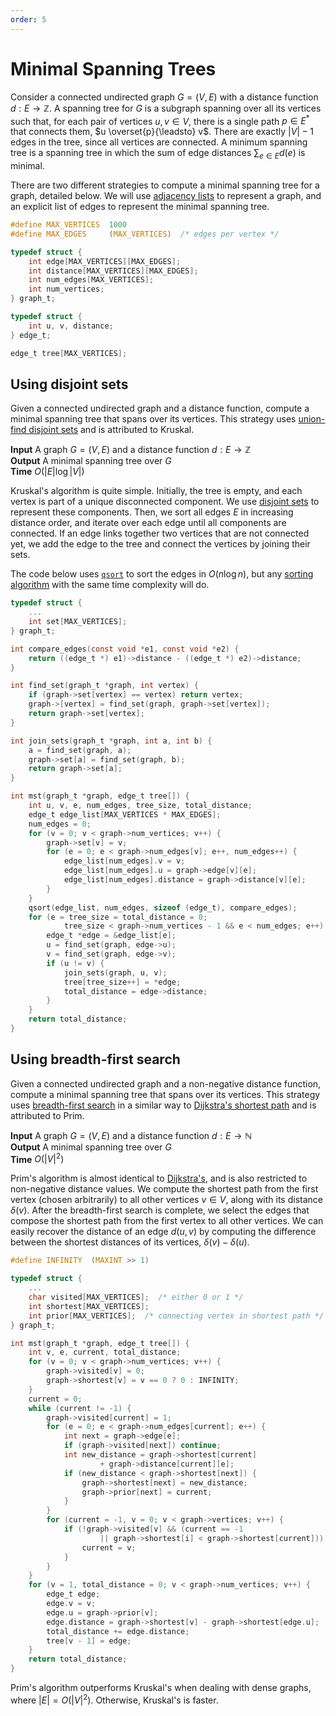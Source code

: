 ```yaml
---
order: 5
---
```


# Minimal Spanning Trees

Consider a connected undirected graph $G=(V,E)$ with a distance function $d: E
\rightarrow \mathbb{Z}$.  A spanning tree for $G$ is a subgraph spanning over
all its vertices such that, for each pair of vertices $u, v \in V$, there is a
single path $p \in E^*$ that connects them, $u \overset{p}{\leadsto} v$. There
are exactly $|V| - 1$ edges in the tree, since all vertices are connected.
A minimum spanning tree is a spanning tree in which the sum of edge distances
$\sum_{e\in E} d(e)$ is minimal.

There are two different strategies to compute a minimal spanning tree for a
graph, detailed below. We will use
[adjacency lists](./representation.md#adjacency-list)
to represent a graph, and an explicit list of edges to represent the minimal
spanning tree.

```c
#define MAX_VERTICES  1000
#define MAX_EDGES     (MAX_VERTICES)  /* edges per vertex */

typedef struct {
    int edge[MAX_VERTICES][MAX_EDGES];
    int distance[MAX_VERTICES][MAX_EDGES];
    int num_edges[MAX_VERTICES];
    int num_vertices;
} graph_t;

typedef struct {
    int u, v, distance;
} edge_t;

edge_t tree[MAX_VERTICES];
```

## Using disjoint sets

Given a connected undirected graph and a distance function, compute a minimal
spanning tree that spans over its vertices. This strategy uses
[union-find disjoint sets](../structure/set.md) and is attributed to Kruskal.

**Input** A graph $G=(V,E)$ and a distance function $d: E
\rightarrow \mathbb{Z}$ \
**Output** A minimal spanning tree over $G$ \
**Time** $O(|E| \log{|V|})$

Kruskal's algorithm is quite simple. Initially, the tree is empty, and each
vertex is part of a unique disconnected component. We use
[disjoint sets](../structure/set.md) to represent these components. Then, we
sort all edges $E$ in increasing distance order, and iterate over each edge
until all components are connected.  If an edge links together two vertices that
are not connected yet, we add the edge to the tree and connect the vertices by
joining their sets.

The code below uses [`qsort`](http://www.cplusplus.com/reference/cstdlib/qsort/)
to sort the edges in $O(n \log{n})$, but any
[sorting algorithm](../structure/vector.md#merge-sort) with the same time
complexity will do.

```c
typedef struct {
    ...
    int set[MAX_VERTICES];
} graph_t;

int compare_edges(const void *e1, const void *e2) {
    return ((edge_t *) e1)->distance - ((edge_t *) e2)->distance;
}

int find_set(graph_t *graph, int vertex) {
    if (graph->set[vertex] == vertex) return vertex;
    graph->[vertex] = find_set(graph, graph->set[vertex]);
    return graph->set[vertex];
}

int join_sets(graph_t *graph, int a, int b) {
    a = find_set(graph, a);
    graph->set[a] = find_set(graph, b);
    return graph->set[a];
}

int mst(graph_t *graph, edge_t tree[]) {
    int u, v, e, num_edges, tree_size, total_distance;
    edge_t edge_list[MAX_VERTICES * MAX_EDGES];
    num_edges = 0;
    for (v = 0; v < graph->num_vertices; v++) {
        graph->set[v] = v;
        for (e = 0; e < graph->num_edges[v]; e++, num_edges++) {
            edge_list[num_edges].v = v;
            edge_list[num_edges].u = graph->edge[v][e];
            edge_list[num_edges].distance = graph->distance[v][e];
        }
    }
    qsort(edge_list, num_edges, sizeof (edge_t), compare_edges);
    for (e = tree_size = total_distance = 0;
            tree_size < graph->num_vertices - 1 && e < num_edges; e++) {
        edge_t *edge = &edge_list[e];
        u = find_set(graph, edge->u);
        v = find_set(graph, edge->v);
        if (u != v) {
            join_sets(graph, u, v);
            tree[tree_size++] = *edge;
            total_distance = edge->distance;
        }
    }
    return total_distance;
}
```

## Using breadth-first search

Given a connected undirected graph and a non-negative distance function, compute
a minimal spanning tree that spans over its vertices. This strategy uses
[breadth-first search](./traversal.md#breadth-first-search) in a similar way to
[Dijkstra's shortest path](./path.md#for-non-negative-distances) and is
attributed to Prim.

**Input** A graph $G=(V,E)$ and a distance function $d: E \rightarrow
\mathbb{N}$ \
**Output** A minimal spanning tree over $G$ \
**Time** $O(|V|^2)$

Prim's algorithm is almost identical to
[Dijkstra's](./path.md#for-non-negative-distances), and is also restricted to
non-negative distance values. We compute the shortest path from the first vertex
(chosen arbitrarily) to all other vertices $v \in V$, along with its distance
$\delta(v)$. After the breadth-first search is complete, we select the edges
that compose the shortest path from the first vertex to all other vertices. We
can easily recover the distance of an edge $d(u, v)$ by computing the difference
between the shortest distances of its vertices, $\delta(v) - \delta(u)$.

```c
#define INFINITY  (MAXINT >> 1)

typedef struct {
    ...
    char visited[MAX_VERTICES];  /* either 0 or 1 */
    int shortest[MAX_VERTICES];
    int prior[MAX_VERTICES];  /* connecting vertex in shortest path */
} graph_t;

int mst(graph_t *graph, edge_t tree[]) {
    int v, e, current, total_distance;
    for (v = 0; v < graph->num_vertices; v++) {
        graph->visited[v] = 0;
        graph->shortest[v] = v == 0 ? 0 : INFINITY;
    }
    current = 0;
    while (current != -1) {
        graph->visited[current] = 1;
        for (e = 0; e < graph->num_edges[current]; e++) {
            int next = graph->edge[e];
            if (graph->visited[next]) continue;
            int new_distance = graph->shortest[current]
                    + graph->distance[current][e];
            if (new_distance < graph->shortest[next]) {
                graph->shortest[next] = new_distance;
                graph->prior[next] = current;
            }
        }
        for (current = -1, v = 0; v < graph->vertices; v++) {
            if (!graph->visited[v] && (current == -1
                    || graph->shortest[i] < graph->shortest[current])) {
                current = v;
            }
        }
    }
    for (v = 1, total_distance = 0; v < graph->num_vertices; v++) {
        edge_t edge;
        edge.v = v;
        edge.u = graph->prior[v];
        edge.distance = graph->shortest[v] - graph->shortest[edge.u];
        total_distance += edge.distance;
        tree[v - 1] = edge;
    }
    return total_distance;
}
```

Prim's algorithm outperforms Kruskal's when dealing with dense graphs, where
$|E| = O(|V|^2)$. Otherwise, Kruskal's is faster.
